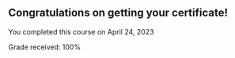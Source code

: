 ## Congratulations on getting your certificate!
You completed this course on April 24, 2023

Grade received: 100%
